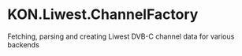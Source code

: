 # KON.Liwest.ChannelFactory
Fetching, parsing and creating Liwest DVB-C channel data for various backends
